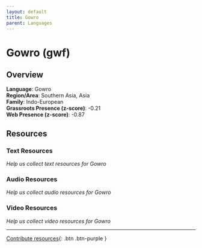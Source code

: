 ```yaml
---
layout: default
title: Gowro
parent: Languages
---
```


# Gowro (gwf)

## Overview

**Language**: Gowro  
**Region/Area**: Southern Asia, Asia  
**Family**: Indo-European  
**Grassroots Presence (z-score)**: -0.21  
**Web Presence (z-score)**: -0.87  

## Resources

### Text Resources
*Help us collect text resources for Gowro*

### Audio Resources
*Help us collect audio resources for Gowro*

### Video Resources
*Help us collect video resources for Gowro*

---

[Contribute resources](https://forms.office.com/e/1SfLJx3u1r){: .btn .btn-purple }
